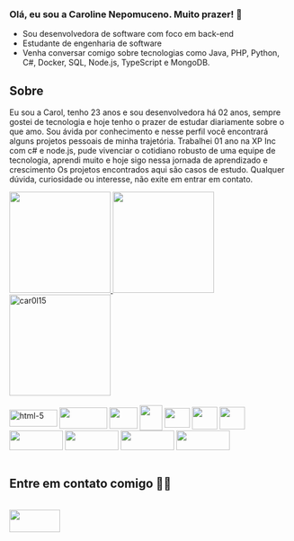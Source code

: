 ### Olá, eu sou a Caroline Nepomuceno. Muito prazer! 👋

-  Sou desenvolvedora de software com foco em back-end
-  Estudante de engenharia de software
  - Venha conversar comigo sobre tecnologias como Java, PHP, Python, C#, Docker, SQL, Node.js, TypeScript e MongoDB.


## Sobre 
Eu sou a Carol, tenho 23 anos e sou desenvolvedora há 02 anos, sempre gostei de tecnologia e hoje tenho o prazer de estudar diariamente sobre o que amo. 
Sou ávida por conhecimento e nesse perfil você encontrará alguns projetos pessoais de minha trajetória. Trabalhei 01 ano na XP Inc com c# e node.js, 
pude vivenciar o cotidiano robusto de uma equipe de tecnologia, aprendi muito e hoje sigo nessa jornada de aprendizado e crescimento 
Os projetos encontrados aqui são casos de estudo. Qualquer dúvida, curiosidade ou interesse, não exite em entrar em contato.


<div>
  <a href="https://github.com/car0l15">
  <img height="180em" src="https://github-readme-stats.vercel.app/api?username=car0l15&count_private=true&theme=dracula&include_all_commits=true" /> 
  <img height="180em" src="https://github-readme-stats.vercel.app/api/top-langs/?username=car0l15&layout=compact&theme=dracula"/>
  <img height="180em" src="https://github-readme-streak-stats.herokuapp.com?user=car0l15&theme=dracula" alt="car0l15" />

  
  </a>
</div>
  
  <div style="display: inline_block"><br>
    <img align="center" height="30" width="85" alt="html-5" src="https://img.shields.io/badge/HTML5-E34F26?style=for-the-badge&logo=html5&logoColor=white"/>
    <img align="center" height="38" width="85" src="https://img.shields.io/badge/CSS3-1572B6?style=for-the-badge&logo=css3&logoColor=white"/>
    <img align="center" height="38" width="50"src="https://cdn.jsdelivr.net/gh/devicons/devicon/icons/javascript/javascript-original.svg" />
    <img  align="center" height="45" width="40" src="https://cdn.jsdelivr.net/gh/devicons/devicon/icons/react/react-original-wordmark.svg" />
    <img align="center" height="35" width="45" src="https://cdn.jsdelivr.net/gh/devicons/devicon/icons/redux/redux-original.svg" />
    <img align="center" height="40" width="45" src="https://cdn.jsdelivr.net/gh/devicons/devicon/icons/docker/docker-original-wordmark.svg" />
    <img align="center" height="40" width="45" src="https://cdn.jsdelivr.net/gh/devicons/devicon/icons/mysql/mysql-original.svg" /> 
    <img align=center height="35" width="95" src="https://img.shields.io/badge/Node.js-339933?style=for-the-badge&logo=nodedotjs&logoColor=white"/>
    <img align=center height="35" width="95" src="https://img.shields.io/badge/Heroku-430098?style=for-the-badge&logo=heroku&logoColor=white" />
    <img align=center height="35" width="95" src="https://img.shields.io/badge/TypeScript-007ACC?style=for-the-badge&logo=typescript&logoColor=white" />
    <img align=center height="35" width="95" src="https://img.shields.io/badge/Sequelize-52B0E7?style=for-the-badge&logo=Sequelize&logoColor=white" />
    
    
</div>
  
 <br>
  
  ## Entre em contato comigo 🙂🔥
  <div style="display: inline_block"> <br>
    <a href="https://www.linkedin.com/in/caroline-nepomuceno/" target="_blank">
   <img  align="center" height="40" width="90" src="https://img.shields.io/badge/LinkedIn-0077B5?style=for-the-badge&logo=linkedin&logoColor=white"/>
   </a>
  </div>
  
  
  

